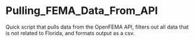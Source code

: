 # Pulling_FEMA_Data_From_API
Quick script that pulls data from the OpenFEMA API, filters out all data that is not related to Florida, and formats output as a csv. 
